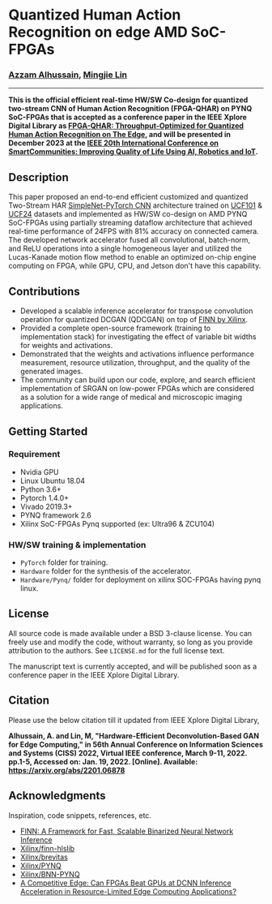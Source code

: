 # Quantized Human Action Recognition on edge AMD SoC-FPGAs

### [Azzam Alhussain](http://azzam.page/), [Mingjie Lin](https://www.ece.ucf.edu/person/mingjie-lin/)
___
**This is the official efficient real-time HW/SW Co-design for quantized two-stream CNN of Human Action Recognition (FPGA-QHAR) on PYNQ SoC-FPGAs that is accepted as a conference paper in the IEEE Xplore Digital Library as [FPGA-QHAR: Throughput-Optimized for Quantized Human Action Recognition on The Edge](https://arxiv.org/abs/2311.03390), and will be presented in December 2023 at the [IEEE 20th International Conference on SmartCommunities: Improving Quality of Life Using AI, Robotics and IoT](https://honet-ict.org/index.html).**

## Description

This paper proposed an end-to-end efficient customized and quantized Two-Stream HAR [SimpleNet-PyTorch CNN](https://github.com/Coderx7/SimpleNet_Pytorch) architecture trained on [UCF101](https://www.crcv.ucf.edu/data/UCF101.php) & [UCF24](https://github.com/gurkirt/realtime-action-detection/blob/master/data/ucf24.py) datasets and implemented as HW/SW co-design on AMD PYNQ SoC-FPGAs using partially streaming dataflow architecture that achieved real-time performance of 24FPS with 81% accuracy on connected camera. The developed network accelerator fused all convolutional, batch-norm, and ReLU operations into a single homogeneous layer and utilized the Lucas-Kanade motion flow method to enable an optimized on-chip engine computing on FPGA, while GPU, CPU, and Jetson don't have this capability.  

## Contributions
- Developed a scalable inference accelerator for transpose convolution operation for quantized DCGAN (QDCGAN) on top of [FINN by Xilinx](https://xilinx.github.io/finn/). 
- Provided a complete open-source framework (training to implementation stack) for investigating the effect of variable bit widths for weights and activations. 
- Demonstrated that the weights and activations influence performance measurement, resource utilization, throughput, and the quality of the generated images.
- The community can build upon our code, explore, and search efficient implementation of SRGAN on low-power FPGAs which are considered as a solution for a wide range of medical   and microscopic imaging applications.

## Getting Started

### Requirement
* Nvidia GPU
* Linux Ubuntu 18.04
* Python 3.6+
* Pytorch 1.4.0+
* Vivado 2019.3+ 
* PYNQ framework 2.6
* Xilinx SoC-FPGAs Pynq supported (ex: Ultra96 & ZCU104)

### HW/SW training & implementation

- `PyTorch` folder for training.
- `Hardware` folder for the synthesis of the accelerator.
- `Hardware/Pynq/` folder for deployment on xilinx SOC-FPGAs having pynq linux.

## License

All source code is made available under a BSD 3-clause license. You can freely use and modify the code, without warranty, so long as you provide attribution
to the authors. See `LICENSE.md` for the full license text.

The manuscript text is currently accepted, and will be published soon as a conference paper in the IEEE Xplore Digital Library.

## Citation

Please use the below citation till it updated from IEEE Xplore Digital Library,

**Alhussain, A. and Lin, M, "Hardware-Efficient Deconvolution-Based GAN for Edge Computing," in 56th Annual Conference on Information Sciences and Systems (CISS) 2022, Virtual IEEE conference, March 9-11, 2022. pp.1-5, Accessed on: Jan. 19, 2022. [Online]. Available: https://arxiv.org/abs/2201.06878**

## Acknowledgments

Inspiration, code snippets, references, etc.

* [FINN: A Framework for Fast, Scalable Binarized Neural Network Inference](https://xilinx.github.io/finn/)
* [Xilinx/finn-hlslib](https://github.com/Xilinx/finn-hlslib)
* [Xilinx/brevitas](https://github.com/Xilinx/brevitas)
* [Xilinx/PYNQ](https://github.com/Xilinx/PYNQ)
* [Xilinx/BNN-PYNQ](https://github.com/Xilinx/BNN-PYNQ)
* [A Competitive Edge: Can FPGAs Beat GPUs at DCNN Inference Acceleration in Resource-Limited Edge Computing Applications?](https://arxiv.org/pdf/2102.00294v2.pdf)
